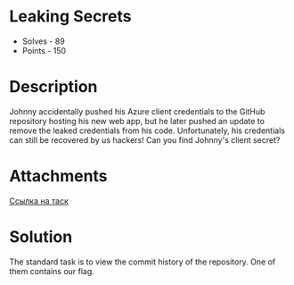 # Leaking Secrets
- Solves - 89
- Points - 150
#
# Description
Johnny accidentally pushed his Azure client credentials to the GitHub repository hosting his new web app, but he later pushed an update to remove the leaked credentials from his code. Unfortunately, his credentials can still be recovered by us hackers! Can you find Johnny's client secret?


# Attachments
[Ссылка на таск](https://github.com/johnnyjohnny6324/Mystery-App)
# Solution
The standard task is to view the commit history of the repository. One of them contains our flag.
